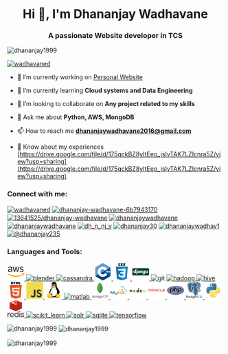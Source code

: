 <h1 align="center">Hi 👋, I'm Dhananjay Wadhavane</h1>
<h3 align="center">A passionate Website developer in TCS</h3>

<p align="left"> <img src="https://komarev.com/ghpvc/?username=dhananjay1999&label=Profile%20views&color=0e75b6&style=flat" alt="dhananjay1999" /> </p>



<p align="left"> <a href="https://twitter.com/wadhavaned" target="blank"><img src="https://img.shields.io/twitter/follow/wadhavaned?logo=twitter&style=for-the-badge" alt="wadhavaned" /></a> </p>

- 🔭 I’m currently working on [Personal Website](https://www.dhananjaywadhavane.com)

- 🌱 I’m currently learning **Cloud systems and Data Engineering**

- 👯 I’m looking to collaborate on **Any project related to my skills**

- 💬 Ask me about **Python, AWS, MongoDB**

- 📫 How to reach me **dhananjaywadhavane2016@gmail.com**

- 📄 Know about my experiences [https://drive.google.com/file/d/175qckBZ8yItEeo_jslvTAK7LZIcnra5Z/view?usp=sharing](https://drive.google.com/file/d/175qckBZ8yItEeo_jslvTAK7LZIcnra5Z/view?usp=sharing)



<h3 align="left">Connect with me:</h3>
<p align="left">
<a href="https://twitter.com/wadhavaned" target="blank"><img align="center" src="https://raw.githubusercontent.com/rahuldkjain/github-profile-readme-generator/master/src/images/icons/Social/twitter.svg" alt="wadhavaned" height="30" width="40" /></a>
<a href="https://linkedin.com/in/dhananjay-wadhavane-6b7943170" target="blank"><img align="center" src="https://raw.githubusercontent.com/rahuldkjain/github-profile-readme-generator/master/src/images/icons/Social/linked-in-alt.svg" alt="dhananjay-wadhavane-6b7943170" height="30" width="40" /></a>
<a href="https://stackoverflow.com/users/13641525/dhananjay-wadhavane" target="blank"><img align="center" src="https://raw.githubusercontent.com/rahuldkjain/github-profile-readme-generator/master/src/images/icons/Social/stack-overflow.svg" alt="13641525/dhananjay-wadhavane" height="30" width="40" /></a>
<a href="https://kaggle.com/dhananjaywadhavane" target="blank"><img align="center" src="https://raw.githubusercontent.com/rahuldkjain/github-profile-readme-generator/master/src/images/icons/Social/kaggle.svg" alt="dhananjaywadhavane" height="30" width="40" /></a>
<a href="https://fb.com/dhananjaywadhavane" target="blank"><img align="center" src="https://raw.githubusercontent.com/rahuldkjain/github-profile-readme-generator/master/src/images/icons/Social/facebook.svg" alt="dhananjaywadhavane" height="30" width="40" /></a>
<a href="https://instagram.com/dh_n_nj_y" target="blank"><img align="center" src="https://raw.githubusercontent.com/rahuldkjain/github-profile-readme-generator/master/src/images/icons/Social/instagram.svg" alt="dh_n_nj_y" height="30" width="40" /></a>
<a href="https://www.codechef.com/users/dhananjay30" target="blank"><img align="center" src="https://cdn.jsdelivr.net/npm/simple-icons@3.1.0/icons/codechef.svg" alt="dhananjay30" height="30" width="40" /></a>
<a href="https://www.hackerrank.com/dhananjaywadhav1" target="blank"><img align="center" src="https://raw.githubusercontent.com/rahuldkjain/github-profile-readme-generator/master/src/images/icons/Social/hackerrank.svg" alt="dhananjaywadhav1" height="30" width="40" /></a>
<a href="https://www.hackerearth.com/@dhananjay235" target="blank"><img align="center" src="https://raw.githubusercontent.com/rahuldkjain/github-profile-readme-generator/master/src/images/icons/Social/hackerearth.svg" alt="@dhananjay235" height="30" width="40" /></a>
</p>

<h3 align="left">Languages and Tools:</h3>
<p align="left"> <a href="https://aws.amazon.com" target="_blank"> <img src="https://raw.githubusercontent.com/devicons/devicon/master/icons/amazonwebservices/amazonwebservices-original-wordmark.svg" alt="aws" width="40" height="40"/> </a> <a href="https://www.blender.org/" target="_blank"> <img src="https://download.blender.org/branding/community/blender_community_badge_white.svg" alt="blender" width="40" height="40"/> </a> <a href="https://cassandra.apache.org/" target="_blank"> <img src="https://www.vectorlogo.zone/logos/apache_cassandra/apache_cassandra-icon.svg" alt="cassandra" width="40" height="40"/> </a> <a href="https://www.w3schools.com/cpp/" target="_blank"> <img src="https://raw.githubusercontent.com/devicons/devicon/master/icons/cplusplus/cplusplus-original.svg" alt="cplusplus" width="40" height="40"/> </a> <a href="https://www.w3schools.com/css/" target="_blank"> <img src="https://raw.githubusercontent.com/devicons/devicon/master/icons/css3/css3-original-wordmark.svg" alt="css3" width="40" height="40"/> </a> <a href="https://www.djangoproject.com/" target="_blank"> <img src="https://raw.githubusercontent.com/devicons/devicon/master/icons/django/django-original.svg" alt="django" width="40" height="40"/> </a <a href="https://git-scm.com/" target="_blank"> <img src="https://www.vectorlogo.zone/logos/git-scm/git-scm-icon.svg" alt="git" width="40" height="40"/> </a> <a href="https://hadoop.apache.org/" target="_blank"> <img src="https://www.vectorlogo.zone/logos/apache_hadoop/apache_hadoop-icon.svg" alt="hadoop" width="40" height="40"/> </a> <a href="https://hive.apache.org/" target="_blank"> <img src="https://www.vectorlogo.zone/logos/apache_hive/apache_hive-icon.svg" alt="hive" width="40" height="40"/> </a> <a href="https://www.w3.org/html/" target="_blank"> <img src="https://raw.githubusercontent.com/devicons/devicon/master/icons/html5/html5-original-wordmark.svg" alt="html5" width="40" height="40"/> </a> <a href="https://developer.mozilla.org/en-US/docs/Web/JavaScript" target="_blank"> <img src="https://raw.githubusercontent.com/devicons/devicon/master/icons/javascript/javascript-original.svg" alt="javascript" width="40" height="40"/> </a> <a href="https://www.linux.org/" target="_blank"> <img src="https://raw.githubusercontent.com/devicons/devicon/master/icons/linux/linux-original.svg" alt="linux" width="40" height="40"/> </a> <a href="https://www.mathworks.com/" target="_blank"> <img src="https://upload.wikimedia.org/wikipedia/commons/2/21/Matlab_Logo.png" alt="matlab" width="40" height="40"/> </a> <a href="https://www.mongodb.com/" target="_blank"> <img src="https://raw.githubusercontent.com/devicons/devicon/master/icons/mongodb/mongodb-original-wordmark.svg" alt="mongodb" width="40" height="40"/> </a> <a href="https://www.mysql.com/" target="_blank"> <img src="https://raw.githubusercontent.com/devicons/devicon/master/icons/mysql/mysql-original-wordmark.svg" alt="mysql" width="40" height="40"/> </a> <a href="https://nodejs.org" target="_blank"> <img src="https://raw.githubusercontent.com/devicons/devicon/master/icons/nodejs/nodejs-original-wordmark.svg" alt="nodejs" width="40" height="40"/> </a> <a href="https://www.oracle.com/" target="_blank"> <img src="https://raw.githubusercontent.com/devicons/devicon/master/icons/oracle/oracle-original.svg" alt="oracle" width="40" height="40"/> </a> <a href="https://www.php.net" target="_blank"> <img src="https://raw.githubusercontent.com/devicons/devicon/master/icons/php/php-original.svg" alt="php" width="40" height="40"/> </a> <a href="https://www.postgresql.org" target="_blank"> <img src="https://raw.githubusercontent.com/devicons/devicon/master/icons/postgresql/postgresql-original-wordmark.svg" alt="postgresql" width="40" height="40"/> </a> <a href="https://www.python.org" target="_blank"> <img src="https://raw.githubusercontent.com/devicons/devicon/master/icons/python/python-original.svg" alt="python" width="40" height="40"/> </a> <a href="https://redis.io" target="_blank"> <img src="https://raw.githubusercontent.com/devicons/devicon/master/icons/redis/redis-original-wordmark.svg" alt="redis" width="40" height="40"/> </a> <a href="https://scikit-learn.org/" target="_blank"> <img src="https://upload.wikimedia.org/wikipedia/commons/0/05/Scikit_learn_logo_small.svg" alt="scikit_learn" width="40" height="40"/> </a> <a href="https://lucene.apache.org/solr/" target="_blank"> <img src="https://www.vectorlogo.zone/logos/apache_solr/apache_solr-icon.svg" alt="solr" width="40" height="40"/> </a> <a href="https://www.sqlite.org/" target="_blank"> <img src="https://www.vectorlogo.zone/logos/sqlite/sqlite-icon.svg" alt="sqlite" width="40" height="40"/> </a> <a href="https://www.tensorflow.org" target="_blank"> <img src="https://www.vectorlogo.zone/logos/tensorflow/tensorflow-icon.svg" alt="tensorflow" width="40" height="40"/> </a> </p>

<p><img align="left" src="https://github-readme-stats.vercel.app/api/top-langs?username=dhananjay1999&show_icons=true&locale=en&layout=compact" alt="dhananjay1999" /></p>

<p>&nbsp;<img align="center" src="https://github-readme-stats.vercel.app/api?username=dhananjay1999&show_icons=true&locale=en" alt="dhananjay1999" /></p>

<p><img align="center" src="https://github-readme-streak-stats.herokuapp.com/?user=dhananjay1999&" alt="dhananjay1999" /></p>
